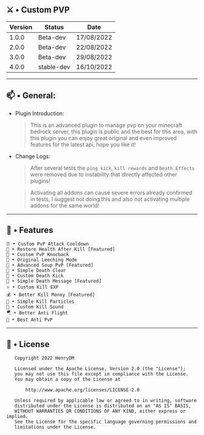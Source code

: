## ⚔ • Custom PVP

| Version | Status | Date | 
| --- | --- | --- |
| 1.0.0 | Beta-dev | 17/08/2022 |
| 2.0.0 | Beta-dev | 22/08/2022 |
| 3.0.0 | Beta-dev | 29/08/2022 |
| 4.0.0 | stable-dev | 16/10/2022 |


---

## 📫 • General:

 - Plugin Introduction: 

   > This is an advanced plugin to manage pvp on your minecraft bedrock server, this plugin is public and the best for this area, with this plugin you can enjoy great original and even improved features for the latest api, hope you like it!

 - Change Logs:

   > After several tests the ```ping kick```, ```kill rewards``` and ```Death Effects``` were removed due to instability that directly affected other plugins!

   > Activating all addons can cause severe errors already confirmed in tests, I suggest not doing this and also not activating multiple addons for the same world!

---

## 🔰 • Features 
 
```
⏰ • Custom PvP Attack Cooldown
💖 • Restore Health After Kill [Featured]
🔰 • Custom PvP Knocback
🚀 • Original Leeching Mode 
🥣 • Advanced Soup PvP [Featured]
🔮 • Simple Death Clear
📛 • Custom Death Kick
💬 • Simple Death Message [Featured]
⭐ • Custom Kill EXP
💰 • Better Kill Money [Featured]
🎇 • Simple Kill Particles 
🎵 • Custom Kill Sound
🪂 • Better Anti Flight
🛑 • Best Anti PvP
```
    
---

## 📜 • License

```
   Copyright 2022 HenryDM

   Licensed under the Apache License, Version 2.0 (the "License");
   you may not use this file except in compliance with the License.
   You may obtain a copy of the License at

       http://www.apache.org/licenses/LICENSE-2.0

   Unless required by applicable law or agreed to in writing, software
   distributed under the License is distributed on an "AS IS" BASIS,
   WITHOUT WARRANTIES OR CONDITIONS OF ANY KIND, either express or implied.
   See the License for the specific language governing permissions and
   limitations under the License.

```
